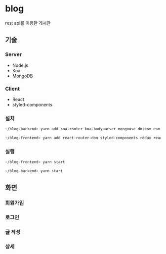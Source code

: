# blog
rest api를 이용한 게시판

## 기술

### Server

- Node.js
- Koa
- MongoDB

### Client

- React
- styled-components

### 설치
   ```sh
   ~/blog-backend> yarn add koa-router koa-bodyparser mongoose dotenv esm joi bcrypt jsonwebtoken
   
   ~/blog-frontend> yarn add react-router-dom styled-components redux react-redux redux-actions immer redux-devtools-extension axios redux-saga quill
   ```
   
### 실행
   ```sh
   ~/blog-frontend> yarn start
   
   ~/blog-backend> yarn start
   ```
   
## 화면
### 회원가입



### 로그인



### 글 작성




### 상세




